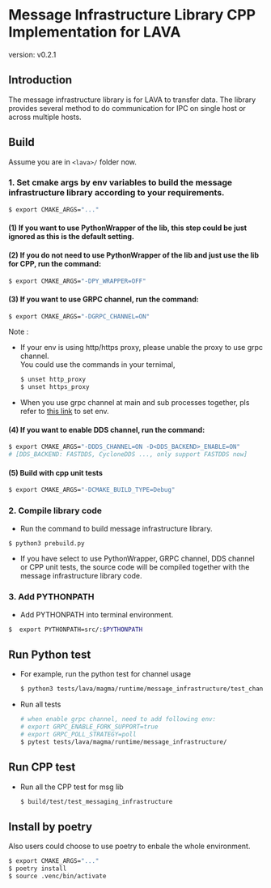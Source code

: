 # Message Infrastructure Library CPP Implementation for LAVA
version: v0.2.1
## Introduction
The message infrastructure library is for LAVA to transfer data. The library provides several method to do communication for IPC on single host or across multiple hosts.

## Build
Assume you are in `<lava>/` folder now.
### 1. Set cmake args by env variables to build the message infrastructure library according to your requirements.
```bash
$ export CMAKE_ARGS="..."
```
#### (1) If you want to use PythonWrapper of the lib, this step could be just ignored as this is the default setting.
#### (2) If you do not need to use PythonWrapper of the lib and just use the lib for CPP, run the command:
```bash
$ export CMAKE_ARGS="-DPY_WRAPPER=OFF"
```
#### (3) If you want to use GRPC channel, run the command:

```bash
$ export CMAKE_ARGS="-DGRPC_CHANNEL=ON"
```

Note :
- If your env is using http/https proxy, please unable the proxy to use grpc channel.<br>
You could use the commands in your ternimal,
  ```bash
  $ unset http_proxy
  $ unset https_proxy
  ```
- When you use grpc channel at main and sub processes together, pls refer to [this link](https://github.com/grpc/grpc/blob/master/doc/fork_support.md) to set env.

#### (4) If you want to enable DDS channel, run the command:
```bash
$ export CMAKE_ARGS="-DDDS_CHANNEL=ON -D<DDS_BACKEND>_ENABLE=ON"
# [DDS_BACKEND: FASTDDS, CycloneDDS ..., only support FASTDDS now]
``` 

#### (5) Build with cpp unit tests

```bash
$ export CMAKE_ARGS="-DCMAKE_BUILD_TYPE=Debug"
```

### 2. Compile library code
- Run the command to build message infrastructure library.
```bash
$ python3 prebuild.py
```
- If you have select to use PythonWrapper, GRPC channel, DDS channel or CPP unit tests, the source code will be compiled together with the message infrastructure library code.
### 3. Add PYTHONPATH
- Add PYTHONPATH into terminal environment.
```bash
$  export PYTHONPATH=src/:$PYTHONPATH
```
## Run Python test
- For example, run the python test for channel usage
  ```bash
  $ python3 tests/lava/magma/runtime/message_infrastructure/test_channel.py
  ```
- Run all tests
  ```bash
  # when enable grpc channel, need to add following env:
  # export GRPC_ENABLE_FORK_SUPPORT=true
  # export GRPC_POLL_STRATEGY=poll
  $ pytest tests/lava/magma/runtime/message_infrastructure/
  ```

## Run CPP test
- Run all the CPP test for msg lib
  ```bash
  $ build/test/test_messaging_infrastructure
  ```

## Install by poetry
Also users could choose to use poetry to enbale the whole environment.
```bash
$ export CMAKE_ARGS="..."
$ poetry install
$ source .venc/bin/activate
```